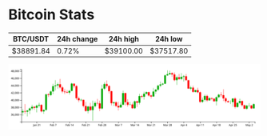 # Bitcoin Stats

BTC/USDT|24h change|24h high|24h low|
|---|---|---|---|
|$38891.84|0.72%|$39100.00|$37517.80|

<img src="./chart.svg">
